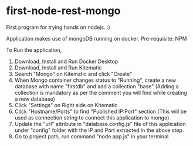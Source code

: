 # first-node-rest-mongo
First program for trying hands on nodejs. :)

Application makes use of mongoDB running on docker.
Pre-requisite: NPM

To Run the application,
1. Download, Install and Run Docker Desktop
2. Download, Install and Run Kitematic
3. Search "Mongo" on Kitematic and click "Create"
4. When Mongo container changes status to "Running", create a new database with name "firstdb" and add a collection "base" (Adding a collection is mandatory as per the comment you will find while creating a new database)
5. Click "Settings" on Right side on Kitematic
5. Click "Hostname/Ports" to find "Published IP:Port" section (This will be used as connection string to connect this application to mongo)
6. Update the "url" attribute in "database.config.js" file of this application under "config" folder with the IP and Port extracted in the above step.
7. Go to project path, run command "node app.js" in your terminal
